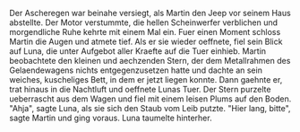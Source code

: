 Der Ascheregen war beinahe versiegt, als Martin den Jeep vor seinem Haus abstellte. Der Motor verstummte, die hellen Scheinwerfer verblichen und morgendliche Ruhe kehrte mit einem Mal ein. Fuer einen Moment schloss Martin die Augen und atmete tief. Als er sie wieder oeffnete, fiel sein Blick auf Luna, die unter Aufgebot aller Kraefte auf die Tuer einhieb. Martin beobachtete den kleinen und aechzenden Stern, der dem Metallrahmen des Gelaendewagens nichts entgegenzusetzen hatte und dachte an sein weiches, kuscheliges Bett, in dem er jetzt liegen konnte. Dann gaehnte er, trat hinaus in die Nachtluft und oeffnete Lunas Tuer. Der Stern purzelte ueberrascht aus dem Wagen und fiel mit einem leisen Plums auf den Boden. 
"Ahja", sagte Luna, als sie sich den Staub vom Leib putzte.
"Hier lang, bitte", sagte Martin und ging voraus. Luna taumelte hinterher.
